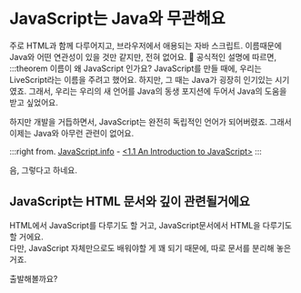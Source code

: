 # JavaScript는 Java와 무관해요

주로 HTML과 함께 다루어지고, 브라우저에서 애용되는 자바 스크립트.
이름때문에 Java와 어떤 연관성이 있을 것만 같지만, 전혀 없어요. :rofl: 공식적인 설명에 따르면,
:::theorem 이름이 왜 JavaScript 인가요?
JavaScript를 만들 때에, 우리는 LiveScript라는 이름을 주려고 했어요.
하지만, 그 때는 Java가 굉장히 인기있는 시기였죠.
그래서, 우리는 우리의 새 언어를 Java의 동생 포지션에 두어서 Java의 도움을 받고 싶었어요.

하지만 개발을 거듭하면서, JavaScript는 완전히 독립적인 언어가 되어버렸죠. 그래서 이제는 Java와 아무런 관련이 없어요.

:::right
from. [JavaScript.info](https://javascript.info/) - [<1.1 An Introduction to JavaScript>](https://javascript.info/intro)
:::

음, 그렇다고 하네요.

## JavaScript는 HTML 문서와 깊이 관련될거에요

HTML에서 JavaScript를 다루기도 할 거고, JavaScript문서에서 HTML을 다루기도 할 거에요.  
다만, JavaScript 자체만으로도 배워야할 게 꽤 되기 때문에, 따로 문서를 분리해 놓은거죠.

출발해볼까요?
